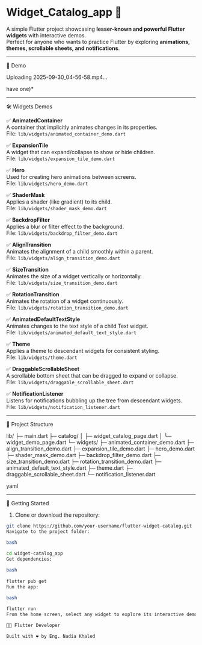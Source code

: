  #  Widget_Catalog_app 🚀

A simple Flutter project showcasing **lesser-known and powerful Flutter widgets** with interactive demos.  
Perfect for anyone who wants to practice Flutter by exploring **animations, themes, scrollable sheets, and notifications**.

---

📸 Demo
 

Uploading 2025-09-30_04-56-58.mp4…

have one)*

---

🛠️ Widgets Demos

✅ **AnimatedContainer**  
A container that implicitly animates changes in its properties.  
File: `lib/widgets/animated_container_demo.dart`

✅ **ExpansionTile**  
A widget that can expand/collapse to show or hide children.  
File: `lib/widgets/expansion_tile_demo.dart`

✅ **Hero**  
Used for creating hero animations between screens.  
File: `lib/widgets/hero_demo.dart`

✅ **ShaderMask**  
Applies a shader (like gradient) to its child.  
File: `lib/widgets/shader_mask_demo.dart`

✅ **BackdropFilter**  
Applies a blur or filter effect to the background.  
File: `lib/widgets/backdrop_filter_demo.dart`

✅ **AlignTransition**  
Animates the alignment of a child smoothly within a parent.  
File: `lib/widgets/align_transition_demo.dart`

✅ **SizeTransition**  
Animates the size of a widget vertically or horizontally.  
File: `lib/widgets/size_transition_demo.dart`

✅ **RotationTransition**  
Animates the rotation of a widget continuously.  
File: `lib/widgets/rotation_transition_demo.dart`

✅ **AnimatedDefaultTextStyle**  
Animates changes to the text style of a child Text widget.  
File: `lib/widgets/animated_default_text_style.dart`

✅ **Theme**  
Applies a theme to descendant widgets for consistent styling.  
File: `lib/widgets/theme.dart`

✅ **DraggableScrollableSheet**  
A scrollable bottom sheet that can be dragged to expand or collapse.  
File: `lib/widgets/draggable_scrollable_sheet.dart`

✅ **NotificationListener**  
Listens for notifications bubbling up the tree from descendant widgets.  
File: `lib/widgets/notification_listener.dart`

---

📂 Project Structure

lib/
├─ main.dart
├─ catalog/
│ ├─ widget_catalog_page.dart
│ └─ widget_demo_page.dart
└─ widgets/
├─ animated_container_demo.dart
├─ align_transition_demo.dart
├─ expansion_tile_demo.dart
├─ hero_demo.dart
├─ shader_mask_demo.dart
├─ backdrop_filter_demo.dart
├─ size_transition_demo.dart
├─ rotation_transition_demo.dart
├─ animated_default_text_style.dart
├─ theme.dart
├─ draggable_scrollable_sheet.dart
└─ notification_listener.dart

yaml
    

---

🚀 Getting Started

1. Clone or download the repository:

```bash
git clone https://github.com/your-username/flutter-widget-catalog.git
Navigate to the project folder:

bash
 
cd widget-catalog_app
Get dependencies:

bash
 
flutter pub get
Run the app:

bash
 
flutter run
From the home screen, select any widget to explore its interactive demo.

👩‍💻 Flutter Developer

Built with ❤️ by Eng. Nadia Khaled
